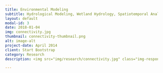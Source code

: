 ```yaml
---
title: Environmental Modeling
subtitle: Hydrological Modeling, Wetland Hydrology, Spatiotemporal Analytics
layout: default
modal-id: 3
date: 2018-01-04
img: connectivity.jpg
thumbnail: connectivity-thumbnail.png
alt: image-alt
project-date: April 2014
client: Start Bootstrap
category: Research
description: <img src="img/research/connectivity.jpg" class="img-responsive img-centered"">

---
```

